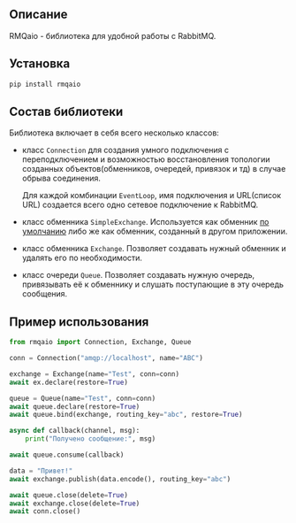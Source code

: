 ## Описание

RMQaio - библиотека для удобной работы с RabbitMQ.


## Установка

```bash
pip install rmqaio
```


## Состав библиотеки

Библиотека включает в себя всего несколько классов:

- класс `Connection` для создания умного подключения с переподключением и возможностью восстановления
    топологии созданных объектов(обменников, очередей, привязок и тд) в случае обрыва соединения.

    Для каждой комбинации `EventLoop`, имя подключения и URL(список URL)
    создается всего одно сетевое подключение к RabbitMQ.

- класс обменника `SimpleExchange`.
    Используется как обменник [по умолчанию](https://www.rabbitmq.com/tutorials/amqp-concepts#exchange-default)
    либо же как обменник, созданный в другом приложении.

- класс обменника `Exchange`.
    Позволяет создавать нужный обменник и удалять его по необходимости.

- класс очереди `Queue`.
    Позволяет создавать нужную очередь, привязывать её к обменнику и слушать поступающие в эту очередь сообщения.


## Пример использования

```python
from rmqaio import Connection, Exchange, Queue

conn = Connection("amqp://localhost", name="ABC")

exchange = Exchange(name="Test", conn=conn)
await ex.declare(restore=True)

queue = Queue(name="Test", conn=conn)
await queue.declare(restore=True)
await queue.bind(exchange, routing_key="abc", restore=True)

async def callback(channel, msg):
    print("Получено сообщение:", msg)

await queue.consume(callback)

data = "Привет!"
await exchange.publish(data.encode(), routing_key="abc")

await queue.close(delete=True)
await exchange.close(delete=True)
await conn.close()
```
